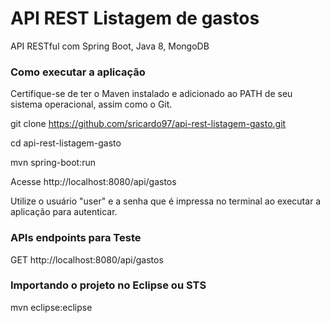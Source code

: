 # API REST Listagem de gastos
API RESTful com Spring Boot, Java 8, MongoDB

### Como executar a aplicação
Certifique-se de ter o Maven instalado e adicionado ao PATH de seu sistema operacional, assim como o Git.

git clone https://github.com/sricardo97/api-rest-listagem-gasto.git

cd api-rest-listagem-gasto

mvn spring-boot:run

Acesse http://localhost:8080/api/gastos

Utilize o usuário "user" e a senha que é impressa no terminal ao executar a aplicação para autenticar.


### APIs endpoints para Teste
GET http://localhost:8080/api/gastos


### Importando o projeto no Eclipse ou STS
mvn eclipse:eclipse